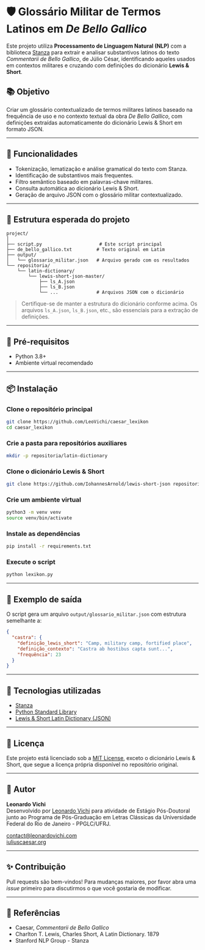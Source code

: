 
# 🛡️ Glossário Militar de Termos Latinos em *De Bello Gallico*

Este projeto utiliza **Processamento de Linguagem Natural (NLP)** com a biblioteca [Stanza](https://stanfordnlp.github.io/stanza/) para extrair e analisar substantivos latinos do texto *Commentarii de Bello Gallico*, de Júlio César, identificando aqueles usados em contextos militares e cruzando com definições do dicionário **Lewis & Short**.

## 📚 Objetivo

Criar um glossário contextualizado de termos militares latinos baseado na frequência de uso e no contexto textual da obra *De Bello Gallico*, com definições extraídas automaticamente do dicionário Lewis & Short em formato JSON.

---

## 🚀 Funcionalidades

- Tokenização, lematização e análise gramatical do texto com Stanza.
- Identificação de substantivos mais frequentes.
- Filtro semântico baseado em palavras-chave militares.
- Consulta automática ao dicionário Lewis & Short.
- Geração de arquivo JSON com o glossário militar contextualizado.

---

## 📂 Estrutura esperada do projeto

```
project/
│
├── script.py                     # Este script principal
├── de_bello_gallico.txt         # Texto original em Latim
├── output/
│   └── glossario_militar.json   # Arquivo gerado com os resultados
└── repositoria/
    └── latin-dictionary/
        └── lewis-short-json-master/
            ├── ls_A.json
            ├── ls_B.json
            └── ...              # Arquivos JSON com o dicionário
```

> Certifique-se de manter a estrutura do dicionário conforme acima. Os arquivos `ls_A.json`, `ls_B.json`, etc., são essenciais para a extração de definições.

---

## 🧠 Pré-requisitos

- Python 3.8+
- Ambiente virtual recomendado

---

## 📦 Instalação

### Clone o repositório principal
```bash
git clone https://github.com/LeoVichi/caesar_lexikon
cd caesar_lexikon
```

### Crie a pasta para repositórios auxiliares
```bash
mkdir -p repositoria/latin-dictionary
```

### Clone o dicionário Lewis & Short
```bash
git clone https://github.com/IohannesArnold/lewis-short-json repositoria/latin-dictionary/lewis-short-json-master
```

### Crie um ambiente virtual
```bash
python3 -m venv venv
source venv/bin/activate
```

### Instale as dependências
```bash
pip install -r requirements.txt
```

### Execute o script
```bash
python lexikon.py
```

---

## 📄 Exemplo de saída

O script gera um arquivo `output/glossario_militar.json` com estrutura semelhante a:

```json
{
  "castra": {
    "definição_lewis_short": "Camp, military camp, fortified place",
    "definição_contexto": "Castra ab hostibus capta sunt...",
    "frequência": 23
  }
}
```

---

## 🧰 Tecnologias utilizadas

- [Stanza](https://stanfordnlp.github.io/stanza/)
- [Python Standard Library](https://docs.python.org/3/library/)
- [Lewis & Short Latin Dictionary (JSON)](https://github.com/IohannesArnold/lewis-short-json)

---

## 📜 Licença

Este projeto está licenciado sob a [MIT License](LICENSE), exceto o dicionário Lewis & Short, que segue a licença própria disponível no repositório original.

---

## 🙋 Autor

**Leonardo Vichi**  
Desenvolvido por [Leonardo Vichi](https://github.com/LeoVichi) para atividade de Estágio Pós-Doutoral junto ao Programa de Pós-Graduação em Letras Clássicas da Universidade Federal do Rio de Janeiro - PPGLC/UFRJ.

contact@leonardovichi.com  
[iuliuscaesar.org](https://iuliuscaesar.org)

---

## ✨ Contribuição

Pull requests são bem-vindos! Para mudanças maiores, por favor abra uma *issue* primeiro para discutirmos o que você gostaria de modificar.

---

## 📘 Referências

- Caesar, *Commentarii de Bello Gallico*
- Charlton T. Lewis, Charles Short, A Latin Dictionary. 1879
- Stanford NLP Group - Stanza
